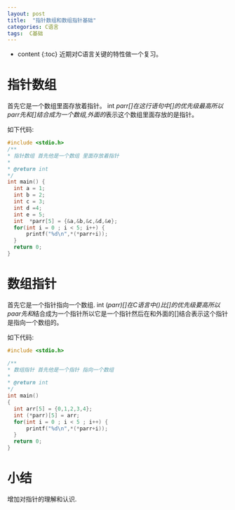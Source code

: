 ```yaml
---
layout: post
title:  "指针数组和数组指针基础"
categories: C语言
tags:  C基础
---
```


* content
{:toc}
近期对C语言关键的特性做一个复习。


# 指针数组
  首先它是一个数组里面存放着指针。
  int *parr[]在这行语句中[]的优先级最高所以parr先和[]结合成为一个数组,外面的*表示这个数组里面存放的是指针。
  
  如下代码:
  ```c
  #include <stdio.h>
/**
 * 指针数组 首先他是一个数组 里面存放着指针
 * 
 * @return int 
 */
int main() {
    int a = 1;
    int b = 2;
    int c = 3;
    int d =4;
    int e = 5;
    int  *parr[5] = {&a,&b,&c,&d,&e};
    for(int i = 0 ; i < 5; i++) {
        printf("%d\n",*(*parr+i));
    }
    return 0;
}
```

# 数组指针
  首先它是一个指针指向一个数组.
  int (*parr)[]在C语言中()比[]的优先级要高所以paar先和*结合成为一个指针所以它是一个指针然后在和外面的[]结合表示这个指针是指向一个数组的。

  如下代码:
  ```c
  #include <stdio.h>

/**
 * 数组指针 首先他是一个指针 指向一个数组
 *
 * @return int
 */
int main()
{
    int arr[5] = {0,1,2,3,4};
    int (*parr)[5] = arr;
    for(int i = 0 ; i < 5 ; i++) {
        printf("%d\n",*(*parr+i));
    }
    return 0;
}
```
# 小结

增加对指针的理解和认识.
